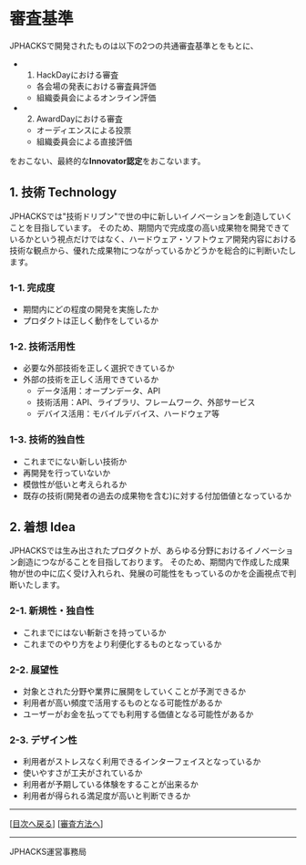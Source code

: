 # 審査基準
JPHACKSで開発されたものは以下の2つの共通審査基準とをもとに、
- 1. HackDayにおける審査
  - 各会場の発表における審査員評価
  - 組織委員会によるオンライン評価
- 2. AwardDayにおける審査
  - オーディエンスによる投票
  - 組織委員会による直接評価  

をおこない、最終的な**Innovator認定**をおこないます。

## 1. 技術 Technology
JPHACKSでは"技術ドリブン"で世の中に新しいイノベーションを創造していくことを目指しています。
そのため、期間内で完成度の高い成果物を開発できているかという視点だけではなく、ハードウェア・ソフトウェア開発内容における技術な観点から、優れた成果物につながっているかどうかを総合的に判断いたします。

### 1-1. 完成度
  - 期間内にどの程度の開発を実施したか
  - プロダクトは正しく動作をしているか

### 1-2. 技術活用性
  - 必要な外部技術を正しく選択できているか
  - 外部の技術を正しく活用できているか
    - データ活用：オープンデータ、API
    - 技術活用：API、ライブラリ、フレームワーク、外部サービス
    - デバイス活用：モバイルデバイス、ハードウェア等

### 1-3. 技術的独自性
  - これまでにない新しい技術か
  - 再開発を行っていないか
  - 模倣性が低いと考えられるか
  - 既存の技術(開発者の過去の成果物を含む)に対する付加価値となっているか

## 2. 着想 Idea
JPHACKSでは生み出されたプロダクトが、あらゆる分野におけるイノベーション創造につながることを目指しております。
そのため、期間内で作成した成果物が世の中に広く受け入れられ、発展の可能性をもっているのかを企画視点で判断いたします。

### 2-1. 新規性・独自性
  - これまでにはない斬新さを持っているか
  - これまでのやり方をより利便化するものとなっているか
 
### 2-2. 展望性
  - 対象とされた分野や業界に展開をしていくことが予測できるか
  - 利用者が高い頻度で活用するものとなる可能性があるか
  - ユーザーがお金を払ってでも利用する価値となる可能性があるか

### 2-3. デザイン性
  - 利用者がストレスなく利用できるインターフェイスとなっているか
  - 使いやすさが工夫がされているか
  - 利用者が予期している体験をすることが出来るか
  - 利用者が得られる満足度が高いと判断できるか

--------------
[[目次へ戻る](../README.md)] [[審査方法へ](how-to-judge.md)]

----
JPHACKS運営事務局
